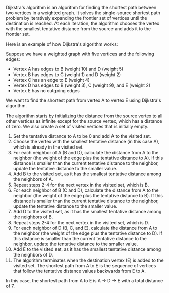 

Dijkstra's algorithm is an algorithm for finding the shortest path between two vertices in a weighted graph. It solves the single-source shortest path problem by iteratively expanding the frontier set of vertices until the destination is reached. At each iteration, the algorithm chooses the vertex with the smallest tentative distance from the source and adds it to the frontier set.

Here is an example of how Dijkstra's algorithm works:

Suppose we have a weighted graph with five vertices and the following edges:

- Vertex A has edges to B (weight 10) and D (weight 5)
- Vertex B has edges to C (weight 1) and D (weight 2)
- Vertex C has an edge to E (weight 4)
- Vertex D has edges to B (weight 3), C (weight 9), and E (weight 2)
- Vertex E has no outgoing edges

We want to find the shortest path from vertex A to vertex E using Dijkstra's algorithm. 

The algorithm starts by initializing the distance from the source vertex to all other vertices as infinite except for the source vertex, which has a distance of zero. We also create a set of visited vertices that is initially empty.

1. Set the tentative distance to A to be 0 and add A to the visited set.
2. Choose the vertex with the smallest tentative distance (in this case A), which is already in the visited set.
3. For each neighbor of A (B and D), calculate the distance from A to the neighbor (the weight of the edge plus the tentative distance to A). If this distance is smaller than the current tentative distance to the neighbor, update the tentative distance to the smaller value.
4. Add B to the visited set, as it has the smallest tentative distance among the neighbors of A.
5. Repeat steps 2-4 for the next vertex in the visited set, which is B.
6. For each neighbor of B (C and D), calculate the distance from A to the neighbor (the weight of the edge plus the tentative distance to B). If this distance is smaller than the current tentative distance to the neighbor, update the tentative distance to the smaller value.
7. Add D to the visited set, as it has the smallest tentative distance among the neighbors of B.
8. Repeat steps 2-4 for the next vertex in the visited set, which is D.
9. For each neighbor of D (B, C, and E), calculate the distance from A to the neighbor (the weight of the edge plus the tentative distance to D). If this distance is smaller than the current tentative distance to the neighbor, update the tentative distance to the smaller value.
10. Add E to the visited set, as it has the smallest tentative distance among the neighbors of D.
11. The algorithm terminates when the destination vertex (E) is added to the visited set. The shortest path from A to E is the sequence of vertices that follow the tentative distance values backwards from E to A.

In this case, the shortest path from A to E is A -> D -> E with a total distance of 7.
